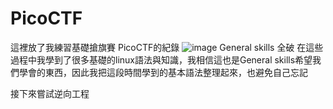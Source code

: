 # PicoCTF
這裡放了我練習基礎搶旗賽 PicoCTF的紀錄
![image](https://github.com/hongnichen/PicoCTF/assets/107737052/4680294e-4175-45bf-ad31-b89676b4b320)
General skills 全破
在這些過程中我學到了很多基礎的linux語法與知識，我相信這也是General skills希望我們學會的東西，因此我把這段時間學到的基本語法整理起來，也避免自己忘記

接下來嘗試逆向工程

